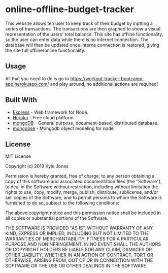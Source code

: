 # online-offline-budget-tracker

This website allows teh user to keep track of their budget by inptting a series of transactions. The transactions are then graphed to show a visual representation of the users' total balance. This site has offline functionality, so the user can enter data while there is no internet connection. The database will then be updated once interne connection is restored, giving the site full offline/online functionality.

## Usage

All that you need to do is go to https://workout-tracker-bootcamp-app.herokuapp.com/ and play around, no additional actions are required!


## Built With

* [Express](https://www.npmjs.com/package/express) - Web framework for Node.
* [Heroku](https://www.heroku.com/) - Free cloud platform.
* [mongoDB](https://www.mongodb.com/) - General purpose, document-based, distributed database.
* [mongoose](https://mongoosejs.com/) - Mongodb object modeling for node.

## License

MIT License

Copyright (c) 2019 Kyle Jones

Permission is hereby granted, free of charge, to any person obtaining a copy
of this software and associated documentation files (the "Software"), to deal
in the Software without restriction, including without limitation the rights
to use, copy, modify, merge, publish, distribute, sublicense, and/or sell
copies of the Software, and to permit persons to whom the Software is
furnished to do so, subject to the following conditions:

The above copyright notice and this permission notice shall be included in all
copies or substantial portions of the Software.

THE SOFTWARE IS PROVIDED "AS IS", WITHOUT WARRANTY OF ANY KIND, EXPRESS OR
IMPLIED, INCLUDING BUT NOT LIMITED TO THE WARRANTIES OF MERCHANTABILITY,
FITNESS FOR A PARTICULAR PURPOSE AND NONINFRINGEMENT. IN NO EVENT SHALL THE
AUTHORS OR COPYRIGHT HOLDERS BE LIABLE FOR ANY CLAIM, DAMAGES OR OTHER
LIABILITY, WHETHER IN AN ACTION OF CONTRACT, TORT OR OTHERWISE, ARISING FROM,
OUT OF OR IN CONNECTION WITH THE SOFTWARE OR THE USE OR OTHER DEALINGS IN THE
SOFTWARE.